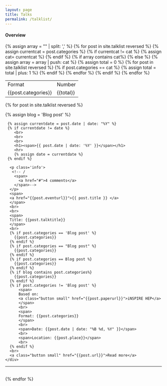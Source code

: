 ```yaml
---
layout: page
title: Talks
permalink: /talklist/
---
```




<div>
    <h4>Overview</h4>
        <table>
            <tr>
                <td>Format</td>
                <td>Number</td>
            </tr>
            {% assign array = "" | split: ',' %}
            {%  for post in site.talklist reversed %}
                {% assign currentcat = post.categories %}
                {% if currentcat != cat %}
                   {% assign cat= currentcat %} 
                {% endif %}
                {% if array contains cat%}
                {% else %}
                    {% assign array = array | push: cat %}
                    {% assign total = 0 %}
                    {%  for post in site.talklist reversed %}
                        {% if post.categories == cat %}
                            {% assign total = total | plus: 1 %}
                        {% endif %}
                    {% endfor %}
                    <tr>
                      <td> {{post.categories}} </td>
                      <td> {{total}} </td>
                    </tr>
                {% endif %}
              {% endfor %}
        </table>
</div>

    

{%  for post in site.talklist reversed %}
  <div class='big mod modBlogPost no_bg'>
    <div class='content'>
      {% assign blog = 'Blog post' %}
    
     {% assign currentdate = post.date | date: "%Y" %}
     {% if currentdate != date %}
        <br>
        <br>
        <br>
        <h1><span>{{ post.date | date: '%Y' }}</span></h1>
        <hr>
        {% assign date = currentdate %} 
     {% endif %}
     
      <p class='info'>
       <!-- /
        <span>
          <a href="#">4 comments</a>
        </span>-->
      </p>
      <span>
      <a href="{{post.eventurl}}">{{ post.title }} </a>
      </span>
      <br>
      <br>
      <span>
      Title: {{post.talktitle}}
      </span>
      <br>
      {% if post.categories == 'Blog post' %}
        {{post.categories}}
      {% endif %}
      {% if post.categories == "Blog post" %}
        {{post.categories}}
      {% endif %}
      {% if post.categories == Blog post %}
        {{post.categories}}
      {% endif %}
      {% if blog contains post.categories%}
        {{post.categories}}
      {% endif %}
      {% if post.categories != 'Blog post' %}
          <span>
          Based on:
          <a class="button small" href="{{post.paperurl}}">iNSPIRE HEP</a>
          </span>
          <br>
          <span>
          Format: {{post.categories}}
          </span>
          <br>
          <span>Date: {{post.date | date: "%B %d, %Y" }}</span>
          <br>
          <span>Location: {{post.place}}</span>
          <br>
      {% endif %}
      <br>
      <a class="button small" href="{{post.url}}">Read more</a>
    </div>
  </div>
  <hr>
  <div class='two spacing'></div>
  <br>
{% endfor %}


<div class='four spacing'></div>


